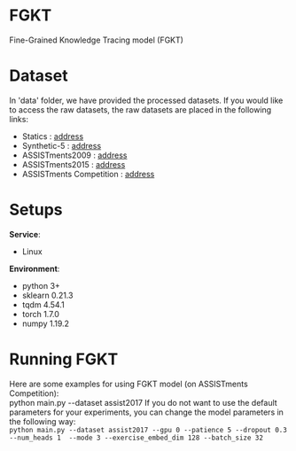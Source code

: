 # FGKT
Fine-Grained Knowledge Tracing model (FGKT) 

# Dataset
In 'data' folder, we have provided the processed datasets. 
If you would like to access the raw datasets, the raw datasets are placed in the following links:
* Statics : [address](https://pslcdatashop.web.cmu.edu/DatasetInfo?datasetId=507)
* Synthetic-5 : [address](https://github.com/chrispiech/DeepKnowledgeTracing/tree/master/data/synthetic)
* ASSISTments2009  : [address](https://sites.google.com/site/assistmentsdata/home/2009-2010-assistment-data)
* ASSISTments2015 : [address](https://sites.google.com/site/assistmentsdata/datasets/2015-assistments-skill-builder-data)
* ASSISTments Competition : [address](https://sites.google.com/view/assistmentsdatamining/dataset)

# Setups

__Service__: 
* Linux

__Environment__:

* python 3+
* sklearn  0.21.3
* tqdm 4.54.1
* torch 1.7.0
* numpy 1.19.2

# Running FGKT
Here are some examples for using FGKT model (on ASSISTments Competition):  
    python main.py --dataset assist2017
If you do not want to use the default parameters for your experiments, you can change the model parameters in the following way:  
`python main.py --dataset assist2017 --gpu 0 --patience 5 --dropout 0.3 --num_heads 1  --mode 3 --exercise_embed_dim 128 --batch_size 32`
